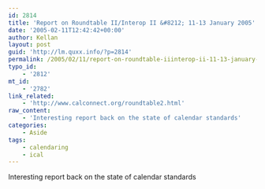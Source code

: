 ```yaml
---
id: 2814
title: 'Report on Roundtable II/Interop II &#8212; 11-13 January 2005'
date: '2005-02-11T12:42:42+00:00'
author: Kellan
layout: post
guid: 'http://lm.quxx.info/?p=2814'
permalink: /2005/02/11/report-on-roundtable-iiinterop-ii-11-13-january-2005/
typo_id:
    - '2812'
mt_id:
    - '2782'
link_related:
    - 'http://www.calconnect.org/roundtable2.html'
raw_content:
    - 'Interesting report back on the state of calendar standards'
categories:
    - Aside
tags:
    - calendaring
    - ical
---
```


Interesting report back on the state of calendar standards